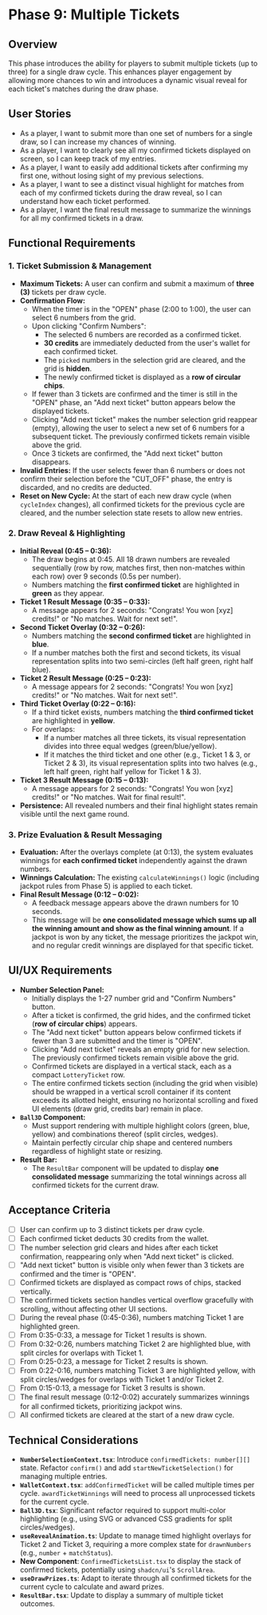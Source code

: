 # Phase 9: Multiple Tickets

## Overview

This phase introduces the ability for players to submit multiple tickets (up to three) for a single draw cycle. This enhances player engagement by allowing more chances to win and introduces a dynamic visual reveal for each ticket's matches during the draw phase.

## User Stories

*   As a player, I want to submit more than one set of numbers for a single draw, so I can increase my chances of winning.
*   As a player, I want to clearly see all my confirmed tickets displayed on screen, so I can keep track of my entries.
*   As a player, I want to easily add additional tickets after confirming my first one, without losing sight of my previous selections.
*   As a player, I want to see a distinct visual highlight for matches from each of my confirmed tickets during the draw reveal, so I can understand how each ticket performed.
*   As a player, I want the final result message to summarize the winnings for all my confirmed tickets in a draw.

## Functional Requirements

### 1. Ticket Submission & Management

*   **Maximum Tickets:** A user can confirm and submit a maximum of **three (3)** tickets per draw cycle.
*   **Confirmation Flow:**
    *   When the timer is in the "OPEN" phase (2:00 to 1:00), the user can select 6 numbers from the grid.
    *   Upon clicking "Confirm Numbers":
        *   The selected 6 numbers are recorded as a confirmed ticket.
        *   **30 credits** are immediately deducted from the user's wallet for each confirmed ticket.
        *   The `picked` numbers in the selection grid are cleared, and the grid is **hidden**.
        *   The newly confirmed ticket is displayed as a **row of circular chips**.
    *   If fewer than 3 tickets are confirmed and the timer is still in the "OPEN" phase, an "Add next ticket" button appears below the displayed tickets.
    *   Clicking "Add next ticket" makes the number selection grid reappear (empty), allowing the user to select a new set of 6 numbers for a subsequent ticket. The previously confirmed tickets remain visible above the grid.
    *   Once 3 tickets are confirmed, the "Add next ticket" button disappears.
*   **Invalid Entries:** If the user selects fewer than 6 numbers or does not confirm their selection before the "CUT_OFF" phase, the entry is discarded, and no credits are deducted.
*   **Reset on New Cycle:** At the start of each new draw cycle (when `cycleIndex` changes), all confirmed tickets for the previous cycle are cleared, and the number selection state resets to allow new entries.

### 2. Draw Reveal & Highlighting

*   **Initial Reveal (0:45 – 0:36):**
    *   The draw begins at 0:45. All 18 drawn numbers are revealed sequentially (row by row, matches first, then non-matches within each row) over 9 seconds (0.5s per number).
    *   Numbers matching the **first confirmed ticket** are highlighted in **green** as they appear.
*   **Ticket 1 Result Message (0:35 – 0:33):**
    *   A message appears for 2 seconds: "Congrats! You won \[xyz] credits!" or "No matches. Wait for next set!".
*   **Second Ticket Overlay (0:32 – 0:26):**
    *   Numbers matching the **second confirmed ticket** are highlighted in **blue**.
    *   If a number matches both the first and second tickets, its visual representation splits into two semi-circles (left half green, right half blue).
*   **Ticket 2 Result Message (0:25 – 0:23):**
    *   A message appears for 2 seconds: "Congrats! You won \[xyz] credits!" or "No matches. Wait for next set!".
*   **Third Ticket Overlay (0:22 – 0:16):**
    *   If a third ticket exists, numbers matching the **third confirmed ticket** are highlighted in **yellow**.
    *   For overlaps:
        *   If a number matches all three tickets, its visual representation divides into three equal wedges (green/blue/yellow).
        *   If it matches the third ticket and one other (e.g., Ticket 1 & 3, or Ticket 2 & 3), its visual representation splits into two halves (e.g., left half green, right half yellow for Ticket 1 & 3).
*   **Ticket 3 Result Message (0:15 – 0:13):**
    *   A message appears for 2 seconds: "Congrats! You won \[xyz] credits!" or "No matches. Wait for final result!".
*   **Persistence:** All revealed numbers and their final highlight states remain visible until the next game round.

### 3. Prize Evaluation & Result Messaging

*   **Evaluation:** After the overlays complete (at 0:13), the system evaluates winnings for **each confirmed ticket** independently against the drawn numbers.
*   **Winnings Calculation:** The existing `calculateWinnings()` logic (including jackpot rules from Phase 5) is applied to each ticket.
*   **Final Result Message (0:12 – 0:02):**
    *   A feedback message appears above the drawn numbers for 10 seconds.
    *   This message will be **one consolidated message which sums up all the winning amount and show as the final winning amount**. If a jackpot is won by any ticket, the message prioritizes the jackpot win, and no regular credit winnings are displayed for that specific ticket.

## UI/UX Requirements

*   **Number Selection Panel:**
    *   Initially displays the 1-27 number grid and "Confirm Numbers" button.
    *   After a ticket is confirmed, the grid hides, and the confirmed ticket (**row of circular chips**) appears.
    *   The "Add next ticket" button appears below confirmed tickets if fewer than 3 are submitted and the timer is "OPEN".
    *   Clicking "Add next ticket" reveals an empty grid for new selection. The previously confirmed tickets remain visible above the grid.
    *   Confirmed tickets are displayed in a vertical stack, each as a compact `LotteryTicket` row.
    *   The entire confirmed tickets section (including the grid when visible) should be wrapped in a vertical scroll container if its content exceeds its allotted height, ensuring no horizontal scrolling and fixed UI elements (draw grid, credits bar) remain in place.
*   **`Ball3D` Component:**
    *   Must support rendering with multiple highlight colors (green, blue, yellow) and combinations thereof (split circles, wedges).
    *   Maintain perfectly circular chip shape and centered numbers regardless of highlight state or resizing.
*   **Result Bar:**
    *   The `ResultBar` component will be updated to display **one consolidated message** summarizing the total winnings across all confirmed tickets for the current draw.

## Acceptance Criteria

*   [ ] User can confirm up to 3 distinct tickets per draw cycle.
*   [ ] Each confirmed ticket deducts 30 credits from the wallet.
*   [ ] The number selection grid clears and hides after each ticket confirmation, reappearing only when "Add next ticket" is clicked.
*   [ ] "Add next ticket" button is visible only when fewer than 3 tickets are confirmed and the timer is "OPEN".
*   [ ] Confirmed tickets are displayed as compact rows of chips, stacked vertically.
*   [ ] The confirmed tickets section handles vertical overflow gracefully with scrolling, without affecting other UI sections.
*   [ ] During the reveal phase (0:45-0:36), numbers matching Ticket 1 are highlighted green.
*   [ ] From 0:35-0:33, a message for Ticket 1 results is shown.
*   [ ] From 0:32-0:26, numbers matching Ticket 2 are highlighted blue, with split circles for overlaps with Ticket 1.
*   [ ] From 0:25-0:23, a message for Ticket 2 results is shown.
*   [ ] From 0:22-0:16, numbers matching Ticket 3 are highlighted yellow, with split circles/wedges for overlaps with Ticket 1 and/or Ticket 2.
*   [ ] From 0:15-0:13, a message for Ticket 3 results is shown.
*   [ ] The final result message (0:12-0:02) accurately summarizes winnings for all confirmed tickets, prioritizing jackpot wins.
*   [ ] All confirmed tickets are cleared at the start of a new draw cycle.

## Technical Considerations

*   **`NumberSelectionContext.tsx`**: Introduce `confirmedTickets: number[][]` state. Refactor `confirm()` and add `startNewTicketSelection()` for managing multiple entries.
*   **`WalletContext.tsx`**: `addConfirmedTicket` will be called multiple times per cycle. `awardTicketWinnings` will need to process all unprocessed tickets for the current cycle.
*   **`Ball3D.tsx`**: Significant refactor required to support multi-color highlighting (e.g., using SVG or advanced CSS gradients for split circles/wedges).
*   **`useRevealAnimation.ts`**: Update to manage timed highlight overlays for Ticket 2 and Ticket 3, requiring a more complex state for `drawnNumbers` (e.g., `number` + `matchStatus`).
*   **New Component**: `ConfirmedTicketsList.tsx` to display the stack of confirmed tickets, potentially using `shadcn/ui`'s `ScrollArea`.
*   **`useDrawPrizes.ts`**: Adapt to iterate through all confirmed tickets for the current cycle to calculate and award prizes.
*   **`ResultBar.tsx`**: Update to display a summary of multiple ticket outcomes.